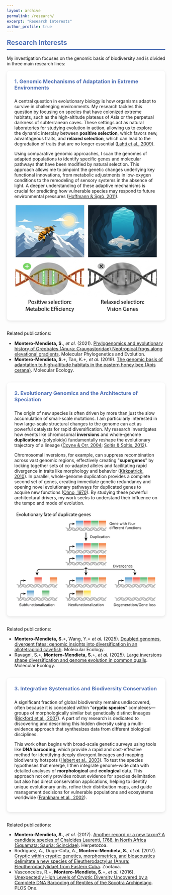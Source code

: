 ```yaml
---
layout: archive
permalink: /research/
excerpt: "Research Interests"
author_profile: true
---
```


<style>
.topic-box {
  background: white;
  border-radius: 10px;
  box-shadow: 0 3px 10px rgba(0,0,0,0.1);
  padding: 1.5rem;
  margin-bottom: 2rem;
}
.topic-box h3 {
  color: #5474B8;
  margin-top: 0;
  padding-bottom: 0.5rem;
}
.small-text {
  font-size: 0.9rem;
}
.grid-container {
  display: grid;
  grid-template-columns: repeat(auto-fit, minmax(200px, 1fr));
  gap: 1rem;
  margin: 1rem 0 0rem 0;
}
.grid-container img {
  width: 100%;
  height: auto;
  border-radius: 8px;
  max-width: 100%; /* important for mobile */
}
@media (max-width: 500px) {
  .grid-container {
    grid-template-columns: 1fr;
  }
}
</style>

<div class="section-card">
  <h2 style="color: #5474B8; border-bottom: 3px solid #5474B8; padding-bottom: 0.5rem; margin-top: 0.5rem;">Research Interests</h2>
  <p>My investigation focuses on the genomic basis of biodiversity and is divided in three main research lines:</p>

  <div class="topic-box">
    <h3>1. Genomic Mechanisms of Adaptation in Extreme Environments</h3>
    <p>A central question in evolutionary biology is how organisms adapt to survive in challenging environments. My research tackles this question by focusing on species that have colonized extreme habitats, such as the high-altitude plateaus of Asia or the perpetual darkness of subterranean caves. These settings act as natural laboratories for studying evolution in action, allowing us to explore the dynamic interplay between <strong>positive selection</strong>, which favors new, advantageous traits, and <strong>relaxed selection</strong>, which can lead to the degradation of traits that are no longer essential (<a href="https://pubmed.ncbi.nlm.nih.gov/19500875/" target="_blank">Lahti et al., 2009</a>).</p>
    <p>Using comparative genomic approaches, I scan the genomes of adapted populations to identify specific genes and molecular pathways that have been modified by natural selection. This approach allows me to pinpoint the genetic changes underlying key functional innovations, from metabolic adjustments in low-oxygen conditions to the remodeling of sensory systems in the absence of light. A deeper understanding of these adaptive mechanisms is crucial for predicting how vulnerable species may respond to future environmental pressures (<a href="https://pubmed.ncbi.nlm.nih.gov/21350480/" target="_blank">Hoffmann & Sgrò, 2011</a>).</p>
  <div class="grid-container">
  <img src="/images/research/extreme_adaptation.jpg" alt="extreme_adaptation">
  </div>    
</div>
    <div class="small-text">
    <p>Related publications:</p>
    <ul>
      <li><strong>Montero-Mendieta, S.</strong>, <i>et al.</i> (2021). <a href="https://doi.org/10.1016/j.ympev.2021.107167" target="_blank">Phylogenomics and evolutionary history of Oreobates (Anura: Craugastoridae) Neotropical frogs along elevational gradients</a>. Molecular Phylogenetics and Evolution.</li>
      <li><b>Montero-Mendieta, S.</b>+, Tan, K.+, <i>et al.</i> (2019). <a href="https://onlinelibrary.wiley.com/doi/10.1111/mec.14986" target="_blank">The genomic basis of adaptation to high-altitude habitats in the eastern honey bee (Apis cerana)</a>. Molecular Ecology.</li>
    </ul>
    </div>

  <br>

  <div class="topic-box">
    <h3>2. Evolutionary Genomics and the Architecture of Speciation</h3>
    <p>The origin of new species is often driven by more than just the slow accumulation of small-scale mutations. I am particularly interested in how large-scale structural changes to the genome can act as powerful catalysts for rapid diversification. My research investigates how events like chromosomal <strong>inversions</strong> and whole-genome <strong>duplications</strong> (polyploidy) fundamentally reshape the evolutionary trajectory of a lineage (<a href="https://global.oup.com/academic/product/speciation-9780878930890?cc=hk&lang=en&" target="_blank">Coyne & Orr, 2004</a>; <a href="https://link.springer.com/book/10.1007/978-3-642-31442-1" target="_blank">Soltis & Soltis, 2012</a>).</p>
    <p>Chromosomal inversions, for example, can suppress recombination across vast genomic regions, effectively creating "<strong>supergenes</strong>" by locking together sets of co-adapted alleles and facilitating rapid divergence in traits like morphology and behavior (<a href="https://pubmed.ncbi.nlm.nih.gov/20927412/" target="_blank">Kirkpatrick, 2010</a>). In parallel, whole-genome duplication provides a complete second set of genes, creating immediate genetic redundancy and opening novel evolutionary pathways for duplicated genes to acquire new functions (<a href="https://link.springer.com/book/10.1007/978-3-642-86659-3" target="_blank">Ohno, 1970</a>). By studying these powerful architectural drivers, my work seeks to understand their influence on the tempo and mode of evolution.</p>
    <div class="grid-container">
      <img src="/images/research/evolution_fate_duplicate_genes.jpg" alt="evolution_fate_duplicate_genes">
    </div> 
</div>
    <div class="small-text">
    <p>Related publications:</p>
    <ul>
      <li><strong>Montero-Mendieta, S.</strong>+, Wang, Y.+ <i>et al.</i> (2025). <a href="https://doi.org/10.1111/mec.70118" target="_blank">Doubled genomes, divergent fates: genomic insights into diversification in an allotetraploid cavefish</a>. Molecular Ecology.</li>
      <li>Ravagni, S.+, <strong>Montero-Mendieta, S.</strong>+, <i>et al.</i> (2025). <a href="https://doi.org/10.1111/mec.17740" target="_blank">Large inversions shape diversification and genome evolution in common quails</a>. Molecular Ecology.</li>
    </ul>
    </div>

<br>

  <div class="topic-box">
    <h3>3. Integrative Systematics and Biodiversity Conservation</h3>
    <p>A significant fraction of global biodiversity remains undiscovered, often because it is concealed within "<strong>cryptic species</strong>" complexes—groups of morphologically similar but genetically distinct lineages (<a href="https://pubmed.ncbi.nlm.nih.gov/17129636/" target="_blank">Bickford et al., 2007</a>). A part of my research is dedicated to discovering and describing this hidden diversity using a multi-evidence approach that synthesizes data from different biological disciplines.</p>
    <p>This work often begins with broad-scale genetic surveys using tools like <strong>DNA barcoding</strong>, which provide a rapid and cost-effective method for identifying deeply divergent lineages and mapping biodiversity hotspots (<a href="https://pubmed.ncbi.nlm.nih.gov/12614582/" target="_blank">Hebert et al., 2003</a>). To test the species hypotheses that emerge, I then integrate genome-wide data with detailed analyses of <strong>morphological</strong> and <strong>ecological</strong> data. This approach not only provides robust evidence for species delimitation but also has direct conservation applications, helping to identify unique evolutionary units, refine their distribution maps, and guide management decisions for vulnerable populations and ecosystems worldwide (<a href="https://www.cambridge.org/highereducation/books/introduction-to-conservation-genetics/696B4E558C93F7FBF9C33D6358EA7425#overview" target="_blank">Frankham et al., 2002</a>).</p>
</div>
  <div class="small-text">
    <p>Related publications:</p>
    <ul>
      <li><strong>Montero-Mendieta, S.</strong>, <i>et al.</i> (2017). <a href="https://www.zobodat.at/publikation_articles.php?id=307038" target="_blank">Another record or a new taxon? A candidate species of Chalcides Laurenti, 1768, in North Africa (Squamata: Sauria: Scincidae)</a>. Herpetozoa.</li>
      <li>Rodriguez, A., Dugo-Cota, A., <strong>Montero-Mendieta, S.</strong>, <i>et al.</i> (2017). <a href="https://doi.org/10.11646/zootaxa.4221.5.1" target="_blank">Cryptic within cryptic: genetics, morphometrics, and bioacoustics delimitate a new species of Eleutherodactylus (Anura: Eleutherodactylidae) from Eastern Cuba</a>. Zootaxa.</li>
      <li>Vasconcelos, R.+, <strong>Montero-Mendieta, S.</strong>+, <i>et al.</i> (2016). <a href="https://doi.org/10.1371/journal.pone.0149985" target="_blank">Unexpectedly High Levels of Cryptic Diversity Uncovered by a Complete DNA Barcoding of Reptiles of the Socotra Archipelago</a>. PLOS One.</li>
    </ul>
  </div>
  
</div>
